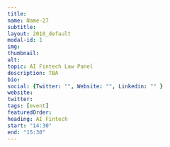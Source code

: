 ```yaml
---
title: 
name: Name-27
subtitle: 
layout: 2018_default
modal-id: 1
img: 
thumbnail: 
alt: 
topic: AI Fintech Law Panel
description: TBA
bio: 
social: {Twitter: "", Website: "", Linkedin: "" }
website: 
twitter: 
tags: [event]
featuredOrder: 
heading: AI Fintech
start: "14:30"
end: "15:30"
---
```

